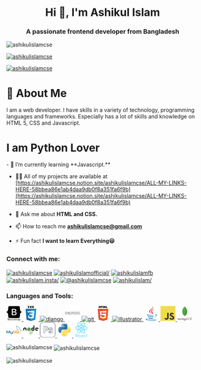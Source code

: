 <h1 align="center">Hi 👋, I'm Ashikul Islam</h1>
<h3 align="center">A passionate frontend developer from Bangladesh</h3>

<p align="left"> <img src="https://komarev.com/ghpvc/?username=ashikulislamcse&label=Profile%20views&color=0e75b6&style=flat" alt="ashikulislamcse" /> </p>

<p align="left"> <a href="https://github.com/ryo-ma/github-profile-trophy"><img src="https://github-profile-trophy.vercel.app/?username=ashikulislamcse" alt="ashikulislamcse" /></a> </p>

<p align="left"> <a href="https://twitter.com/ashikulislamcse" target="blank"><img src="https://img.shields.io/twitter/follow/ashikulislamcse?logo=twitter&style=for-the-badge" alt="ashikulislamcse" /></a> </p>
<h1 align="left"> 🚀 About Me </h1>
<p>I am a web developer. I have skills in a variety of technology, programming languages and frameworks. Especially has a lot of skills and knowledge on HTML 5, CSS and Javascript.</p>
<h1>I am Python Lover</h1>
- 🌱 I’m currently learning **Javascript.**

- 👨‍💻 All of my projects are available at [https://ashikulislamcse.notion.site/ashikulislamcse/ALL-MY-LINKS-HERE-58bbea86e1ab4daa9db0f8a351fa6f9b](https://ashikulislamcse.notion.site/ashikulislamcse/ALL-MY-LINKS-HERE-58bbea86e1ab4daa9db0f8a351fa6f9b)

- 💬 Ask me about **HTML and CSS.**

- 📫 How to reach me **ashikulislamcse@gmail.com**

- ⚡ Fun fact **I want to learn Everything😃**

<h3 align="left">Connect with me:</h3>
<p align="left">
<a href="https://twitter.com/ashikulislamcse" target="blank"><img align="center" src="https://raw.githubusercontent.com/rahuldkjain/github-profile-readme-generator/master/src/images/icons/Social/twitter.svg" alt="ashikulislamcse" height="30" width="40" /></a>
<a href="https://linkedin.com/in/ashikulislamofficial/" target="blank"><img align="center" src="https://raw.githubusercontent.com/rahuldkjain/github-profile-readme-generator/master/src/images/icons/Social/linked-in-alt.svg" alt="ashikulislamofficial/" height="30" width="40" /></a>
<a href="https://fb.com/ashikulislamfb" target="blank"><img align="center" src="https://raw.githubusercontent.com/rahuldkjain/github-profile-readme-generator/master/src/images/icons/Social/facebook.svg" alt="ashikulislamfb" height="30" width="40" /></a>
<a href="https://instagram.com/ashikulislam.insta/" target="blank"><img align="center" src="https://raw.githubusercontent.com/rahuldkjain/github-profile-readme-generator/master/src/images/icons/Social/instagram.svg" alt="ashikulislam.insta/" height="30" width="40" /></a>
<a href="https://www.youtube.com/c/@ashikulislamcse" target="blank"><img align="center" src="https://raw.githubusercontent.com/rahuldkjain/github-profile-readme-generator/master/src/images/icons/Social/youtube.svg" alt="@ashikulislamcse" height="30" width="40" /></a>
<a href="https://www.leetcode.com/ashikulislam/" target="blank"><img align="center" src="https://raw.githubusercontent.com/rahuldkjain/github-profile-readme-generator/master/src/images/icons/Social/leet-code.svg" alt="ashikulislam/" height="30" width="40" /></a>
</p>

<h3 align="left">Languages and Tools:</h3>
<p align="left"> <a href="https://getbootstrap.com" target="_blank" rel="noreferrer"> <img src="https://raw.githubusercontent.com/devicons/devicon/master/icons/bootstrap/bootstrap-plain-wordmark.svg" alt="bootstrap" width="40" height="40"/> </a> <a href="https://www.w3schools.com/css/" target="_blank" rel="noreferrer"> <img src="https://raw.githubusercontent.com/devicons/devicon/master/icons/css3/css3-original-wordmark.svg" alt="css3" width="40" height="40"/> </a> <a href="https://www.djangoproject.com/" target="_blank" rel="noreferrer"> <img src="https://cdn.worldvectorlogo.com/logos/django.svg" alt="django" width="40" height="40"/> </a> <a href="https://expressjs.com" target="_blank" rel="noreferrer"> <img src="https://raw.githubusercontent.com/devicons/devicon/master/icons/express/express-original-wordmark.svg" alt="express" width="40" height="40"/> </a> <a href="https://git-scm.com/" target="_blank" rel="noreferrer"> <img src="https://www.vectorlogo.zone/logos/git-scm/git-scm-icon.svg" alt="git" width="40" height="40"/> </a> <a href="https://www.w3.org/html/" target="_blank" rel="noreferrer"> <img src="https://raw.githubusercontent.com/devicons/devicon/master/icons/html5/html5-original-wordmark.svg" alt="html5" width="40" height="40"/> </a> <a href="https://www.adobe.com/in/products/illustrator.html" target="_blank" rel="noreferrer"> <img src="https://www.vectorlogo.zone/logos/adobe_illustrator/adobe_illustrator-icon.svg" alt="illustrator" width="40" height="40"/> </a> <a href="https://www.java.com" target="_blank" rel="noreferrer"> <img src="https://raw.githubusercontent.com/devicons/devicon/master/icons/java/java-original.svg" alt="java" width="40" height="40"/> </a> <a href="https://developer.mozilla.org/en-US/docs/Web/JavaScript" target="_blank" rel="noreferrer"> <img src="https://raw.githubusercontent.com/devicons/devicon/master/icons/javascript/javascript-original.svg" alt="javascript" width="40" height="40"/> </a> <a href="https://www.mongodb.com/" target="_blank" rel="noreferrer"> <img src="https://raw.githubusercontent.com/devicons/devicon/master/icons/mongodb/mongodb-original-wordmark.svg" alt="mongodb" width="40" height="40"/> </a> <a href="https://www.mysql.com/" target="_blank" rel="noreferrer"> <img src="https://raw.githubusercontent.com/devicons/devicon/master/icons/mysql/mysql-original-wordmark.svg" alt="mysql" width="40" height="40"/> </a> <a href="https://nodejs.org" target="_blank" rel="noreferrer"> <img src="https://raw.githubusercontent.com/devicons/devicon/master/icons/nodejs/nodejs-original-wordmark.svg" alt="nodejs" width="40" height="40"/> </a> <a href="https://www.photoshop.com/en" target="_blank" rel="noreferrer"> <img src="https://raw.githubusercontent.com/devicons/devicon/master/icons/photoshop/photoshop-line.svg" alt="photoshop" width="40" height="40"/> </a> <a href="https://www.python.org" target="_blank" rel="noreferrer"> <img src="https://raw.githubusercontent.com/devicons/devicon/master/icons/python/python-original.svg" alt="python" width="40" height="40"/> </a> <a href="https://reactjs.org/" target="_blank" rel="noreferrer"> <img src="https://raw.githubusercontent.com/devicons/devicon/master/icons/react/react-original-wordmark.svg" alt="react" width="40" height="40"/> </a> </p>

<p><img align="left" src="https://github-readme-stats.vercel.app/api/top-langs?username=ashikulislamcse&show_icons=true&locale=en&layout=compact" alt="ashikulislamcse" /></p>

<p>&nbsp;<img align="center" src="https://github-readme-stats.vercel.app/api?username=ashikulislamcse&show_icons=true&locale=en" alt="ashikulislamcse" /></p>

<p><img align="center" src="https://github-readme-streak-stats.herokuapp.com/?user=ashikulislamcse&" alt="ashikulislamcse" /></p>
